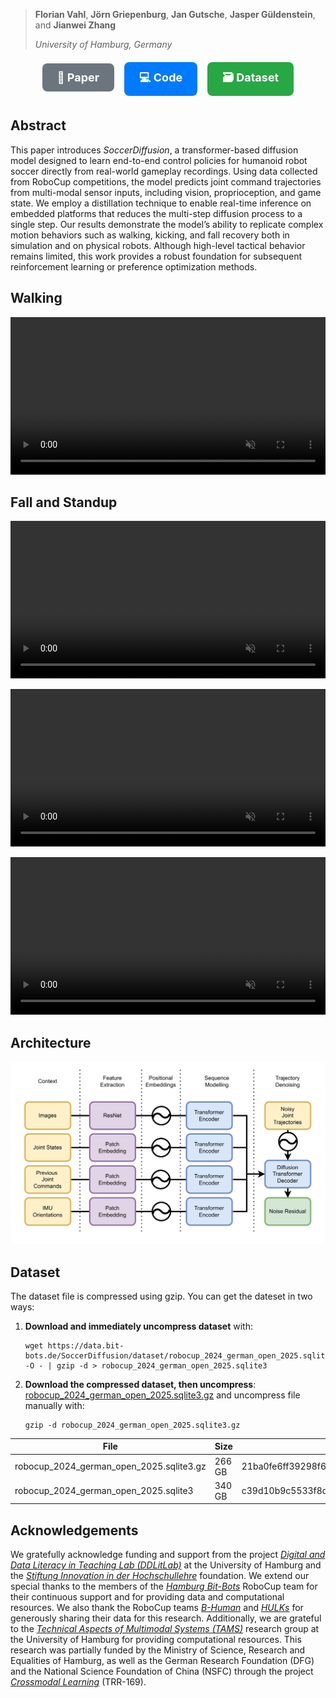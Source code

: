 > **Florian Vahl**, **Jörn Griepenburg**, **Jan Gutsche**, **Jasper Güldenstein**, and **Jianwei Zhang**
>
> *University of Hamburg, Germany*

<p align="center">
    <a href="#" aria-label="Download the paper" title="Download the paper" style="
        display: inline-block;
        padding: 12px 24px;
        margin: 6px;
        font-size: 18px;
        font-weight: bold;
        color: white;
        background-color: #6c757d;
        border-radius: 8px;
        text-decoration: none;
    ">📄 Paper</a>
    <a href="https://github.com/bit-bots/SoccerDiffusion" aria-label="View the source Code on GitHub.com" title="View the source Code on GitHub.com" style="
        display: inline-block;
        padding: 12px 24px;
        margin: 6px;
        font-size: 18px;
        font-weight: bold;
        color: white;
        background-color: #007bff;
        border-radius: 8px;
        text-decoration: none;
    ">💻 Code</a>
    <a href="#dataset" aria-label="Download the dataset" title="Download the dataset" style="
        display: inline-block;
        padding: 12px 24px;
        margin: 6px;
        font-size: 18px;
        font-weight: bold;
        color: white;
        background-color: #28a745;
        border-radius: 8px;
        text-decoration: none;
    ">🗃️ Dataset</a>
</p>

## Abstract

This paper introduces *SoccerDiffusion*, a transformer-based diffusion model designed to learn end-to-end control policies for humanoid robot soccer directly from real-world gameplay recordings.
Using data collected from RoboCup competitions, the model predicts joint command trajectories from multi-modal sensor inputs, including vision, proprioception, and game state.
We employ a distillation technique to enable real-time inference on embedded platforms that reduces the multi-step diffusion process to a single step.
Our results demonstrate the model’s ability to replicate complex motion behaviors such as walking, kicking, and fall recovery both in simulation and on physical robots.
Although high-level tactical behavior remains limited, this work provides a robust foundation for subsequent reinforcement learning or preference optimization methods.

## Walking

<video width="100%" src="assets/walk.mp4" controls muted loop autoplay playsinline></video>

## Fall and Standup

<video width="100%" src="assets/get_up_fall_back.mp4" controls muted loop autoplay playsinline ></video>

<video width="100%" src="assets/get_up_fall_right.mp4" controls muted loop autoplay playsinline ></video>

<video width="100%" src="assets/get_up_fall_front.mp4" controls muted loop autoplay playsinline ></video>

## Architecture

![image](architecture.png)

## Dataset

The dataset file is compressed using gzip.
You can get the dateset in two ways:

1. **Download and immediately uncompress dataset** with:

    ```shell
    wget https://data.bit-bots.de/SoccerDiffusion/dataset/robocup_2024_german_open_2025.sqlite3.gz -O - | gzip -d > robocup_2024_german_open_2025.sqlite3
    ```

2. **Download the compressed dataset, then uncompress**: [robocup_2024_german_open_2025.sqlite3.gz](https://data.bit-bots.de/SoccerDiffusion/dataset/robocup_2024_german_open_2025.sqlite3.gz) and uncompress file manually with:

    ```shell
    gzip -d robocup_2024_german_open_2025.sqlite3.gz
    ```

| File                                     | Size   | SHA256SUM                                                        | MD5SUM                              |
|------------------------------------------|--------|------------------------------------------------------------------|----------------------------------|
| robocup_2024_german_open_2025.sqlite3.gz | 266 GB | 21ba0fe6ff39298f678bb59b2f85e6cfa5351d77d0695f73d9f4bb69a2427d7c | ecd6b5a5adeef7a688e281afe7fa91c8 |
| robocup_2024_german_open_2025.sqlite3    | 340 GB | c39d10b9c5533f8d04a2c58e3d522b2134cda7fe64e9eabca9363c9ebfd2b1e4 | de6997b4f18e701e3d7730e3e1151ae2 |

## Acknowledgements

We gratefully acknowledge funding and support from the project [*Digital and Data Literacy in Teaching Lab (DDLitLab)*](https://www.hcl.uni-hamburg.de/ddlitlab.html) at the University of Hamburg and the [*Stiftung Innovation in der Hochschullehre*](https://stiftung-hochschullehre.de/) foundation.
We extend our special thanks to the members of the [*Hamburg Bit-Bots*](https://bit-bots.de/) RoboCup team for their continuous support and for providing data and computational resources.
We also thank the RoboCup teams [*B-Human*](https://b-human.de/) and [*HULKs*](https://hulks.de/) for generously sharing their data for this research.
Additionally, we are grateful to the [*Technical Aspects of Multimodal Systems (TAMS)*](https://tams.informatik.uni-hamburg.de/) research group at the University of Hamburg for providing computational resources.
This research was partially funded by the Ministry of Science, Research and Equalities of Hamburg, as well as the German Research Foundation (DFG) and the National Science Foundation of China (NSFC) through the project [*Crossmodal Learning*](https://www.crossmodal-learning.org/home.html) (TRR-169).
